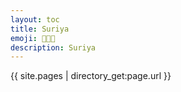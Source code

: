```yaml
---
layout: toc
title: Suriya
emoji: 🧑🏻‍💻
description: Suriya
---
```

{{ site.pages | directory_get:page.url }}